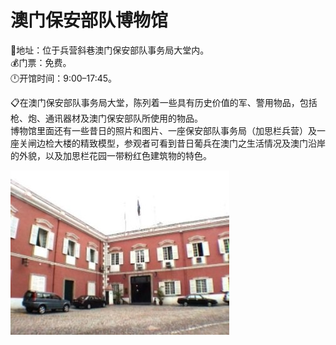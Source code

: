 # 澳门保安部队博物馆  
📍地址：位于兵营斜巷澳门保安部队事务局大堂内。  
💰门票：免费。  
🕛开馆时间：9:00–17:45。  
  
📋在澳门保安部队事务局大堂，陈列着一些具有历史价值的军、警用物品，包括枪、炮、通讯器材及澳门保安部队所使用的物品。  
博物馆里面还有一些昔日的照片和图片、一座保安部队事务局（加思栏兵营）及一座关闸边检大楼的精致模型，参观者可看到昔日葡兵在澳门之生活情况及澳门沿岸的外貌，以及加思栏花园一带粉红色建筑物的特色。  
  
![](https://raw.githubusercontent.com/szqq0512/Pic/main/img/202201212155486.png)  
